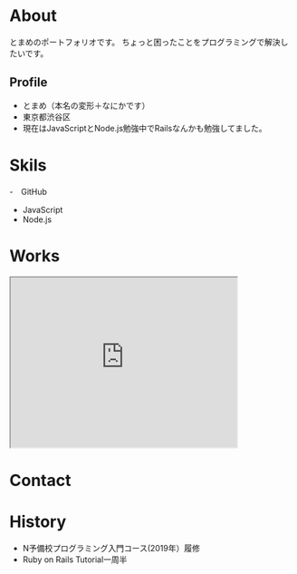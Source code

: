 # About
とまめのポートフォリオです。
ちょっと困ったことをプログラミングで解決したいです。

## Profile
- とまめ（本名の変形＋なにかです）
- 東京都渋谷区
- 現在はJavaScriptとNode.js勉強中でRailsなんかも勉強してました。

# Skils
-　GitHub
- JavaScript
- Node.js

# Works
<iframe src="https://www.openprocessing.org/sketch/880163/embed/" width="400" height="300"></iframe>

# Contact

# History
- N予備校プログラミング入門コース(2019年）履修
- Ruby on Rails Tutorial一周半

